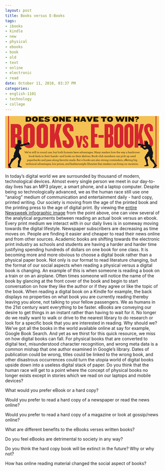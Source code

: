 ```yaml
--- 
layout: post
title: Books versus E-Books
tags: 
- ibooks
- kindle
- new
- physical
- ebooks
- book
- old
- text
- online
- electronic
- read
date: October 11, 2010, 03:37 PM
categories: 
- english-1101
- technology
- college
---
```

[![](files/2010/10/booksvsebooks.jpg "Books vs E-Books")](http://www.newsweek.com/2010/08/03/back-story-books-vs-e-books.html)

In todayʼs digital world we are surrounded by thousand of modern, technological devices. Almost every single person we meet in our day-to-day lives has an MP3 player, a smart phone, and a laptop computer. Despite being so technologically advanced, we as the human race still use one “analog” medium of communication and entertainment daily - hard copy, printed writing. Our society is moving from the age of the printed book and the printing press to the age of digital print. By viewing the [entire Newsweek infographic image](http://www.newsweek.com/2010/08/03/back-story-books-vs-e-books.html) from the point above, one can view several of the analytical arguments between reading an actual book versus an ebook. Every print medium we interact with in our daily lives is in someway moving towards the digital lifestyle. Newspaper subscribers are decreasing as time moves on. People are finding it easier and cheaper to read their news online and from other sources. Academic books are shifting towards the electronic print industry as schools and students are having a harder and harder time justifying spending hundreds of dollars on one book for one class. It is becoming more and more obvious to choose a digital book rather than a physical paper book. Not only is our format to read literature changing, but the format of our social aspects when reading a physical versus a digital book is changing. An example of this is when someone is reading a book on a train or on an airplane. Often times someone will notice the name of the book by glancing at the front cover of the book and begin to start conversation on how they like the author or if they agree or like the topic of the book. When reading a digital book on a Kindle for example, the back displays no properties on what book you are currently reading thereby leaving you alone, not talking to your fellow passengers. We as humans in the 21st century want everything to be faster. eBooks are conveying our desire to get things in an instant rather than having to wait for it. No longer do we really want to walk or drive to the nearest library to do research or look for a specific book that you are interested in reading. Why should we? Weʼve got all the books in the world available online at say for example, Google Book Search. And yet as we thirst for this quick resource, we miss on how digital books can fall. For physical books that are converted to digital text, misunderstood character recognition, and wrong meta data is a common mishap that one author examined in Googleʼs library. Dates of publication could be wrong, titles could be linked to the wrong book, and other disastrous occurrences could turn the utopia world of digital books upside down into a useless digital stack of paper. Do you think that the human race will get to a point where the concept of physical books no longer exists except in stories which we read on our laptops and mobile devices?

What would you prefer eBook or a hard copy?

Would you prefer to read a hard copy of a newspaper or read the news online?

Would you prefer to read a hard copy of a magazine or look at gossip/news online?

What are different benefits to the eBooks verses written books?

Do you feel eBooks are detrimental to society in any way?

Do you think the hard copy book will be extinct in the future? Why or why not?

How has online reading material changed the social aspect of books?
